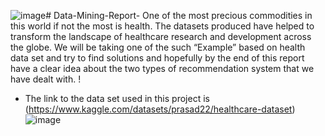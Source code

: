 ![image](https://github.com/user-attachments/assets/c50fbd47-17ef-4aa3-b197-1678017cd7f7)# Data-Mining-Report-
One of the most precious commodities in this world if not the most is health. The datasets produced have helped to transform the landscape of healthcare research and development across the globe. We will be taking one of the such “Example” based on health data set and try to find solutions and hopefully by the end of this report have a clear idea about the two types of recommendation system that we have dealt with. !

* The link to the data set used in this project is (https://www.kaggle.com/datasets/prasad22/healthcare-dataset)![image](https://github.com/user-attachments/assets/5f3e41d7-df89-47cd-8709-771a5bb08b64)
